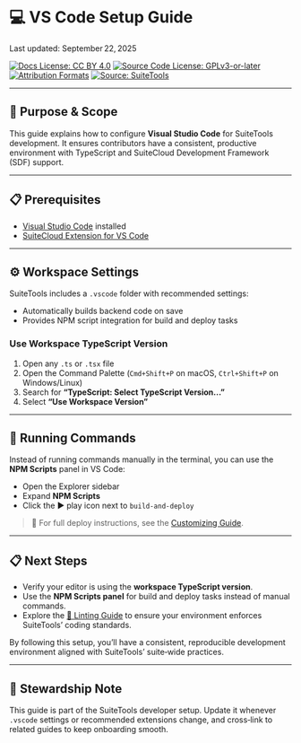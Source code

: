# 💻 VS Code Setup Guide

Last updated: September 22, 2025

<!-- License badges: keep in sync with LICENSE, LICENSE-DOCS.md and ATTRIBUTION.md -->
[![Docs License: CC BY 4.0](https://img.shields.io/badge/Docs%20License-CC%20BY%204.0-lightgrey.svg)](../../LICENSE-DOCS.md) [![Source Code License: GPLv3-or-later](https://img.shields.io/badge/Source%20Code-GPLv3--or--later-yellow.svg)](../../LICENSE)
[![Attribution Formats](https://img.shields.io/badge/Attribution%20Formats-Markdown%20%26%20Plain%20Text-blue)](../../ATTRIBUTION.md) [![Source: SuiteTools](https://img.shields.io/badge/Source-SuiteTools-green)](https://github.com/mattplant/SuiteTools/)

---

## 🎯 Purpose & Scope

This guide explains how to configure **Visual Studio Code** for SuiteTools development.
It ensures contributors have a consistent, productive environment with TypeScript and SuiteCloud Development Framework (SDF) support.

---

## 📋 Prerequisites

- [Visual Studio Code](https://code.visualstudio.com/) installed
- [SuiteCloud Extension for VS Code](https://marketplace.visualstudio.com/items?itemName=Oracle.suitecloud-vscode-extension)

---

## ⚙️ Workspace Settings

SuiteTools includes a `.vscode` folder with recommended settings:

- Automatically builds backend code on save
- Provides NPM script integration for build and deploy tasks

### Use Workspace TypeScript Version

1. Open any `.ts` or `.tsx` file
2. Open the Command Palette (`Cmd+Shift+P` on macOS, `Ctrl+Shift+P` on Windows/Linux)
3. Search for **“TypeScript: Select TypeScript Version...”**
4. Select **“Use Workspace Version”**

---

## 🚀 Running Commands

Instead of running commands manually in the terminal, you can use the **NPM Scripts** panel in VS Code:

- Open the Explorer sidebar
- Expand **NPM Scripts**
- Click the ▶️ play icon next to `build-and-deploy`

> 🔗 For full deploy instructions, see the [Customizing Guide](../customizing.md#-deploying-changes).

---

## 📋 Next Steps

- Verify your editor is using the **workspace TypeScript version**.
- Use the **NPM Scripts panel** for build and deploy tasks instead of manual commands.
- Explore the [📏 Linting Guide](./linting.md) to ensure your environment enforces SuiteTools’ coding standards.

By following this setup, you’ll have a consistent, reproducible development environment aligned with SuiteTools’ suite‑wide practices.

---

## 🧭 Stewardship Note

This guide is part of the SuiteTools developer setup.
Update it whenever `.vscode` settings or recommended extensions change, and cross‑link to related guides to keep onboarding smooth.

